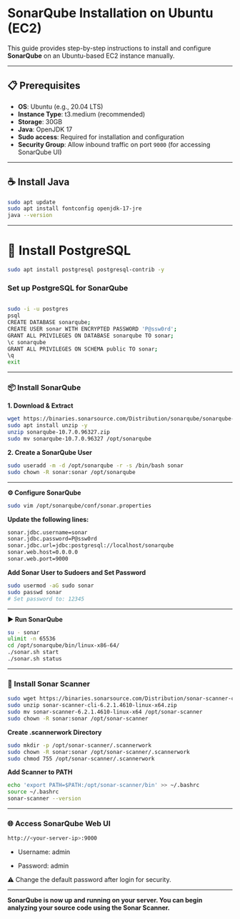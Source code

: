 # SonarQube Installation on Ubuntu (EC2)

This guide provides step-by-step instructions to install and configure **SonarQube** on an Ubuntu-based EC2 instance manually.

---

## 📋 Prerequisites

- **OS**: Ubuntu (e.g., 20.04 LTS)
- **Instance Type**: t3.medium (recommended)
- **Storage**: 30GB
- **Java**: OpenJDK 17
- **Sudo access**: Required for installation and configuration
- **Security Group**: Allow inbound traffic on port `9000` (for accessing SonarQube UI)

---

## ☕ Install Java

```bash
sudo apt update
sudo apt install fontconfig openjdk-17-jre
java --version

```
---

# 🐘 Install PostgreSQL

```sh
sudo apt install postgresql postgresql-contrib -y
```
### Set up PostgreSQL for SonarQube

```sh

sudo -i -u postgres
psql
CREATE DATABASE sonarqube;
CREATE USER sonar WITH ENCRYPTED PASSWORD 'P@ssw0rd';
GRANT ALL PRIVILEGES ON DATABASE sonarqube TO sonar;
\c sonarqube
GRANT ALL PRIVILEGES ON SCHEMA public TO sonar;
\q
exit

```
---
### 📦 Install SonarQube

**1. Download & Extract**
```sh
wget https://binaries.sonarsource.com/Distribution/sonarqube/sonarqube-10.7.0.96327.zip
sudo apt install unzip -y
unzip sonarqube-10.7.0.96327.zip
sudo mv sonarqube-10.7.0.96327 /opt/sonarqube
```
**2. Create a SonarQube User**
```sh
sudo useradd -m -d /opt/sonarqube -r -s /bin/bash sonar
sudo chown -R sonar:sonar /opt/sonarqube
```
---

**⚙️ Configure SonarQube**
```sh
sudo vim /opt/sonarqube/conf/sonar.properties
```

**Update the following lines:**
```sh
sonar.jdbc.username=sonar
sonar.jdbc.password=P@ssw0rd
sonar.jdbc.url=jdbc:postgresql://localhost/sonarqube
sonar.web.host=0.0.0.0
sonar.web.port=9000
```

**Add Sonar User to Sudoers and Set Password**
```sh
sudo usermod -aG sudo sonar
sudo passwd sonar
# Set password to: 12345
```
---

**▶️ Run SonarQube**
```sh
su - sonar
ulimit -n 65536
cd /opt/sonarqube/bin/linux-x86-64/
./sonar.sh start
./sonar.sh status
```
---

### 🔎 Install Sonar Scanner

```sh
sudo wget https://binaries.sonarsource.com/Distribution/sonar-scanner-cli/sonar-scanner-cli-6.2.1.4610-linux-x64.zip
sudo unzip sonar-scanner-cli-6.2.1.4610-linux-x64.zip
sudo mv sonar-scanner-6.2.1.4610-linux-x64 /opt/sonar-scanner
sudo chown -R sonar:sonar /opt/sonar-scanner
```

**Create .scannerwork Directory**
```sh
sudo mkdir -p /opt/sonar-scanner/.scannerwork
sudo chown -R sonar:sonar /opt/sonar-scanner/.scannerwork
sudo chmod 755 /opt/sonar-scanner/.scannerwork
```

**Add Scanner to PATH**
```sh
echo 'export PATH=$PATH:/opt/sonar-scanner/bin' >> ~/.bashrc
source ~/.bashrc
sonar-scanner --version
```
---

### 🌐 Access SonarQube Web UI
```sh
http://<your-server-ip>:9000
```
- Username: admin

- Password: admin

⚠️ Change the default password after login for security.

---

**SonarQube is now up and running on your server. You can begin analyzing your source code using the Sonar Scanner.**